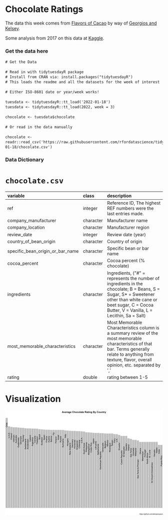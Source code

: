 # Chocolate Ratings

The data this week comes from [Flavors of Cacao](http://flavorsofcacao.com/chocolate_database.html) by way of [Georgios and Kelsey](https://github.com/rfordatascience/tidytuesday/issues/408).

Some analysis from 2017 on this data at [Kaggle](https://www.kaggle.com/willcanniford/chocolate-bar-ratings-extensive-eda).

### Get the data here

```{r}
# Get the Data

# Read in with tidytuesdayR package 
# Install from CRAN via: install.packages("tidytuesdayR")
# This loads the readme and all the datasets for the week of interest

# Either ISO-8601 date or year/week works!

tuesdata <- tidytuesdayR::tt_load('2022-01-18')
tuesdata <- tidytuesdayR::tt_load(2022, week = 3)

chocolate <- tuesdata$chocolate

# Or read in the data manually

chocolate <- readr::read_csv('https://raw.githubusercontent.com/rfordatascience/tidytuesday/master/data/2022/2022-01-18/chocolate.csv')

```

### Data Dictionary

# `chocolate.csv`

| variable | class | description |
|:------------------------------------|:-----------------|:-----------------|
| ref | integer | Reference ID, The highest REF numbers were the last entries made. |
| company_manufacturer | character | Manufacturer name |
| company_location | character | Manufacturer region |
| review_date | integer | Review date (year) |
| country_of_bean_origin | character | Country of origin |
| specific_bean_origin_or_bar_name | character | Specific bean or bar name |
| cocoa_percent | character | Cocoa percent (% chocolate) |
| ingredients | character | Ingredients, ("\#" = represents the number of ingredients in the chocolate; B = Beans, S = Sugar, S\* = Sweetener other than white cane or beet sugar, C = Cocoa Butter, V = Vanilla, L = Lecithin, Sa = Salt) |
| most_memorable_characteristics | character | Most Memorable Characteristics column is a summary review of the most memorable characteristics of that bar. Terms generally relate to anything from texture, flavor, overall opinion, etc. separated by ',' |
| rating | double | rating between 1-5 |

# Visualization

![Average Chocolate Rating By Country](average_rating_plot.png)
